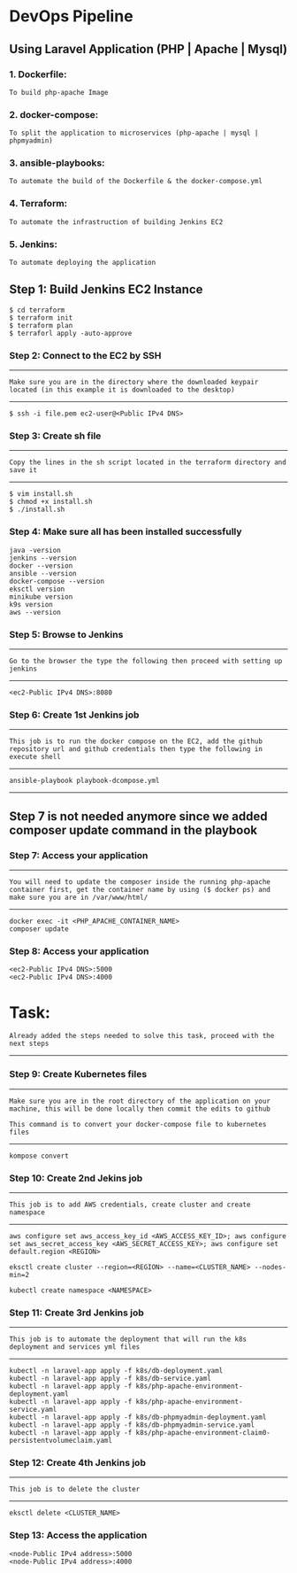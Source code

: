 # DevOps Pipeline

## Using Laravel Application (PHP | Apache | Mysql)

### 1. Dockerfile:

`To build php-apache Image`

### 2. docker-compose:

`To split the application to microservices (php-apache | mysql | phpmyadmin)`

### 3. ansible-playbooks:

`To automate the build of the Dockerfile & the docker-compose.yml`

### 4. Terraform:

`To automate the infrastruction of building Jenkins EC2`

### 5. Jenkins:

`To automate deploying the application`

## Step 1: Build Jenkins EC2 Instance

```
$ cd terraform
$ terraform init
$ terraform plan
$ terraforl apply -auto-approve
```

### Step 2: Connect to the EC2 by SSH

---

`Make sure you are in the directory where the downloaded keypair located (in this example it is downloaded to the desktop)`

---

```
$ ssh -i file.pem ec2-user@<Public IPv4 DNS>
```

### Step 3: Create sh file

---

`Copy the lines in the sh script located in the terraform directory and save it`

---

```
$ vim install.sh
$ chmod +x install.sh
$ ./install.sh
```

### Step 4: Make sure all has been installed successfully

```
java -version
jenkins --version
docker --version
ansible --version
docker-compose --version
eksctl version
minikube version
k9s version
aws --version
```

### Step 5: Browse to Jenkins

---

`Go to the browser the type the following then proceed with setting up jenkins`

---

```
<ec2-Public IPv4 DNS>:8080
```

### Step 6: Create 1st Jenkins job

---

`This job is to run the docker compose on the EC2, add the github repository url and github credentials then type the following in execute shell`

---

```
ansible-playbook playbook-dcompose.yml
```

---

## Step 7 is not needed anymore since we added composer update command in the playbook

### Step 7: Access your application

---

`You will need to update the composer inside the running php-apache container first, get the container name by using ($ docker ps) and make sure you are in /var/www/html/`

---

```
docker exec -it <PHP_APACHE_CONTAINER_NAME>
composer update
```

### Step 8: Access your application

```
<ec2-Public IPv4 DNS>:5000
<ec2-Public IPv4 DNS>:4000
```

# Task:

`Already added the steps needed to solve this task, proceed with the next steps`

---

### Step 9: Create Kubernetes files

---

`Make sure you are in the root directory of the application on your machine, this will be done locally then commit the edits to github`

`This command is to convert your docker-compose file to kubernetes files`

---

```
kompose convert
```

### Step 10: Create 2nd Jekins job

---

`This job is to add AWS credentials, create cluster and create namespace`

---

```
aws configure set aws_access_key_id <AWS_ACCESS_KEY_ID>; aws configure set aws_secret_access_key <AWS_SECRET_ACCESS_KEY>; aws configure set default.region <REGION>

eksctl create cluster --region=<REGION> --name=<CLUSTER_NAME> --nodes-min=2

kubectl create namespace <NAMESPACE>
```

### Step 11: Create 3rd Jenkins job

---

`This job is to automate the deployment that will run the k8s deployment and services yml files`

---

```
kubectl -n laravel-app apply -f k8s/db-deployment.yaml
kubectl -n laravel-app apply -f k8s/db-service.yaml
kubectl -n laravel-app apply -f k8s/php-apache-environment-deployment.yaml
kubectl -n laravel-app apply -f k8s/php-apache-environment-service.yaml
kubectl -n laravel-app apply -f k8s/db-phpmyadmin-deployment.yaml
kubectl -n laravel-app apply -f k8s/db-phpmyadmin-service.yaml
kubectl -n laravel-app apply -f k8s/php-apache-environment-claim0-persistentvolumeclaim.yaml
```

### Step 12: Create 4th Jenkins job

---

`This job is to delete the cluster`

---

```
eksctl delete <CLUSTER_NAME>
```

### Step 13: Access the application

```
<node-Public IPv4 address>:5000
<node-Public IPv4 address>:4000
```
